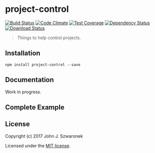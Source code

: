 # project-control

[![Build Status](https://travis-ci.org/feathers-x/project-control.png?branch=master)](https://travis-ci.org/feathers-x/project-control)
[![Code Climate](https://codeclimate.com/github/feathers-x/project-control/badges/gpa.svg)](https://codeclimate.com/github/feathers-x/project-control)
[![Test Coverage](https://codeclimate.com/github/feathers-x/project-control/badges/coverage.svg)](https://codeclimate.com/github/feathers-x/project-control/coverage)
[![Dependency Status](https://img.shields.io/david/feathers-x/project-control.svg?style=flat-square)](https://david-dm.org/feathers-x/project-control)
[![Download Status](https://img.shields.io/npm/dm/project-control.svg?style=flat-square)](https://www.npmjs.com/package/project-control)

> Things to help control projects.

## Installation

```
npm install project-control --save
```

## Documentation

Work in progress.

## Complete Example


## License

Copyright (c) 2017 John J. Szwaronek

Licensed under the [MIT license](LICENSE).
